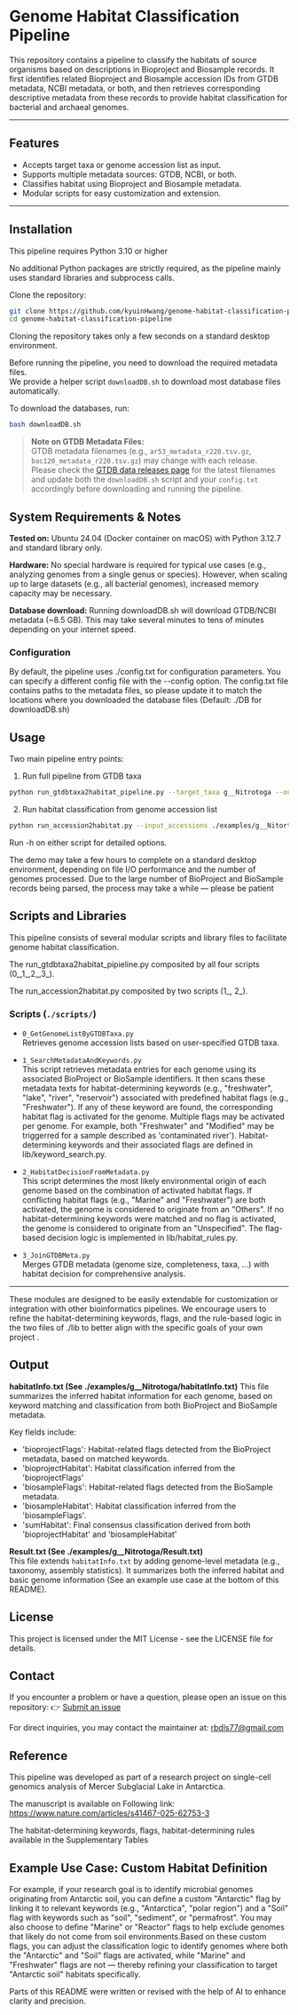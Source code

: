 # Genome Habitat Classification Pipeline

This repository contains a pipeline to classify the habitats of source organisms based on descriptions in Bioproject and Biosample records. It first identifies related Bioproject and Biosample accession IDs from GTDB metadata, NCBI metadata, or both, and then retrieves corresponding descriptive metadata from these records to provide habitat classification for bacterial and archaeal genomes.

---

## Features

- Accepts target taxa or genome accession list as input.
- Supports multiple metadata sources: GTDB, NCBI, or both.
- Classifies habitat using Bioproject and Biosample metadata.
- Modular scripts for easy customization and extension.

---

## Installation

This pipeline requires Python 3.10 or higher

No additional Python packages are strictly required, as the pipeline mainly uses standard libraries and subprocess calls.

Clone the repository:

```bash
git clone https://github.com/kyuinHwang/genome-habitat-classification-pipeline.git
cd genome-habitat-classification-pipeline
```

Cloning the repository takes only a few seconds on a standard desktop environment.

Before running the pipeline, you need to download the required metadata files.  
We provide a helper script `downloadDB.sh` to download most database files automatically.

To download the databases, run:

```bash
bash downloadDB.sh
```

> **Note on GTDB Metadata Files:**  
> GTDB metadata filenames (e.g., `ar53_metadata_r220.tsv.gz`, `bac120_metadata_r220.tsv.gz`) may change with each release.  
> Please check the [GTDB data releases page](https://data.ace.uq.edu.au/public/gtdb/data/releases/) for the latest filenames and update both the `downloadDB.sh` script and your `config.txt` accordingly before downloading and running the pipeline.


## System Requirements & Notes

**Tested on:** Ubuntu 24.04 (Docker container on macOS) with Python 3.12.7 and standard library only.

**Hardware:** No special hardware is required for typical use cases (e.g., analyzing genomes from a single genus or species). However, when scaling up to large datasets (e.g., all bacterial genomes), increased memory capacity may be necessary.

**Database download:** Running downloadDB.sh will download GTDB/NCBI metadata (~8.5 GB). This may take several minutes to tens of minutes depending on your internet speed.

### Configuration

By default, the pipeline uses ./config.txt for configuration parameters.
You can specify a different config file with the --config option.
The config.txt file contains paths to the metadata files, so please update it to match the locations where you downloaded the database files (Default: ./DB for downloadDB.sh)


## Usage

Two main pipeline entry points:

1. Run full pipeline from GTDB taxa

```bash
python run_gtdbtaxa2habitat_pipeline.py --target_taxa g__Nitrotoga --output_dir ./output
```
2. Run habitat classification from genome accession list
```bash
python run_accession2habitat.py --input_accessions ./examples/g__Nitortoga/genomeAccs.txt --output_dir ./output
```
Run -h on either script for detailed options.

The demo may take a few hours to complete on a standard desktop environment, depending on file I/O performance and the number of genomes processed.
Due to the large number of BioProject and BioSample records being parsed, the process may take a while — please be patient

## Scripts and Libraries

This pipeline consists of several modular scripts and library files to facilitate genome habitat classification.

The run_gtdbtaxa2habitat_pipieline.py composited by all four scripts (0_,1_,2_,3_).

The run_accession2habitat.py composited by two scripts (1_, 2_).

### Scripts (`./scripts/`)

- `0_GetGenomeListByGTDBTaxa.py`  
  Retrieves genome accession lists based on user-specified GTDB taxa.

- `1_SearchMetadataAndKeywords.py`  
  This script retrieves metadata entries for each genome using its associated BioProject or BioSample identifiers. It then scans these metadata texts for habitat-determining keywords (e.g., "freshwater", "lake", "river", "reservoir") associated with predefined habitat flags (e.g., "Freshwater"). If any of these keyword are found, the corresponding habitat flag is activated for the genome. Multiple flags may be activated per genome. For example, both "Freshwater" and "Modified" may be triggerred for a sample described as 'contaminated river'). Habitat-determining keywords and their associated flags are defined in lib/keyword_search.py.

- `2_HabitatDecisionFromMetadata.py`  
  This script determines the most likely environmental origin of each genome based on the combination of activated habitat flags. If conflicting habitat flags (e.g., "Marine" and "Freshwater") are both activated, the genome is considered to originate from an "Others". If no habitat-determining keywords were matched and no flag is activated, the genome is considered to originate from an "Unspecified". The flag-based decision logic is implemented in lib/habitat_rules.py.

- `3_JoinGTDBMeta.py`  
  Merges GTDB metadata (genome size, completeness, taxa, ...) with habitat decision for comprehensive analysis.

---

These modules are designed to be easily extendable for customization or integration with other bioinformatics pipelines.
We encourage users to refine the habitat-determining keywords, flags, and the rule-based logic in the two files of ./lib to better align with the specific goals of your own project .

## Output

**habitatInfo.txt (See ./examples/g__Nitrotoga/habitatInfo.txt)**
This file summarizes the inferred habitat information for each genome, based on keyword matching and classification from both BioProject and BioSample metadata.

Key fields include:

- 'bioprojectFlags': Habitat-related flags detected from the BioProject metadata, based on matched keywords.
- 'bioprojectHabitat': Habitat classification inferred from the 'bioprojectFlags'
- 'biosampleFlags': Habitat-related flags detected from the BioSample metadata.
- 'biosampleHabitat': Habitat classification inferred from the 'biosampleFlags'.
- 'sumHabitat': Final consensus classification derived from both 'bioprojectHabitat' and 'biosampleHabitat'

**Result.txt (See ./examples/g__Nitrotoga/Result.txt)**  
This file extends `habitatInfo.txt` by adding genome-level metadata (e.g., taxonomy, assembly statistics). It summarizes both the inferred habitat and basic genome information (See an example use case at the bottom of this README).

## License

This project is licensed under the MIT License - see the LICENSE file for details.

## Contact

If you encounter a problem or have a question, please open an issue on this repository:
👉 [Submit an issue](https://github.com/kyuinHwang/genome-habitat-classification-pipeline/issues)

For direct inquiries, you may contact the maintainer at: rbdls77@gmail.com


## Reference

This pipeline was developed as part of a research project on single-cell genomics analysis of Mercer Subglacial Lake in Antarctica.

The manuscript is available on Following link:
https://www.nature.com/articles/s41467-025-62753-3

The habitat-determining keywords, flags, habitat-determining rules available in the Supplementary Tables

## Example Use Case: Custom Habitat Definition
For example, if your research goal is to identify microbial genomes originating from Antarctic soil, you can define a custom "Antarctic" flag by linking it to relevant keywords (e.g., "Antarctica", "polar region") and a "Soil" flag with keywords such as "soil", "sediment", or "permafrost". You may also choose to define "Marine" or "Reactor" flags to help exclude genomes that likely do not come from soil environments.Based on these custom flags, you can adjust the classification logic to identify genomes where both the "Antarctic" and "Soil" flags are activated, while "Marine" and "Freshwater" flags are not — thereby refining your classification to target "Antarctic soil" habitats specifically.

Parts of this README were written or revised with the help of AI to enhance clarity and precision.

